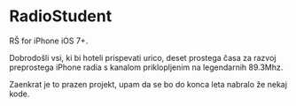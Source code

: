 RadioStudent
============

RŠ for iPhone iOS 7+.

Dobrodošli vsi, ki bi hoteli prispevati urico, deset prostega časa za razvoj preprostega iPhone radia s kanalom priklopljenim na legendarnih 89.3Mhz.

Zaenkrat je to prazen projekt, upam da se bo do konca leta nabralo že nekaj kode.

